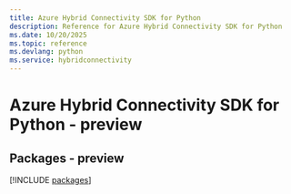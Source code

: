 ```yaml
---
title: Azure Hybrid Connectivity SDK for Python
description: Reference for Azure Hybrid Connectivity SDK for Python
ms.date: 10/20/2025
ms.topic: reference
ms.devlang: python
ms.service: hybridconnectivity
---
```

# Azure Hybrid Connectivity SDK for Python - preview
## Packages - preview
[!INCLUDE [packages](hybrid-connectivity-index.md)]